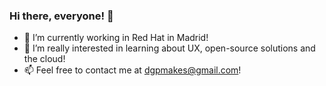 ### Hi there, everyone! 👋

- 🚀 I’m currently working in Red Hat in Madrid!
- 🌱 I’m really interested in learning about UX, open-source solutions and the cloud!
- 📫 Feel free to contact me at dgpmakes@gmail.com!

<!--
**dgpMakes/dgpMakes** is a ✨ _special_ ✨ repository because its `README.md` (this file) appears on your GitHub profile.

Here are some ideas to get you started:

- 🔭 I’m currently working on ...
- 🌱 I’m currently learning ...
- 👯 I’m looking to collaborate on ...
- 🤔 I’m looking for help with ...
- 💬 Ask me about ...
- 📫 How to reach me: ...
- 😄 Pronouns: ...
- ⚡ Fun fact: ...
-->
